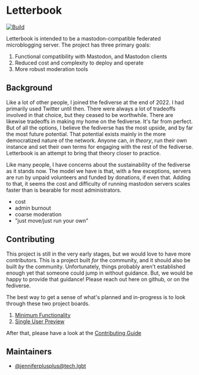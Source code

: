 # Letterbook

[![Build](https://github.com/Letterbook/Letterbook/actions/workflows/pull-request.yml/badge.svg?branch=main)](https://github.com/Letterbook/Letterbook/actions/workflows/pull-request.yml)

Letterbook is intended to be a mastodon-compatible federated microblogging server. The project has three primary goals:

1. Functional compatibility with Mastodon, and Mastodon clients
2. Reduced cost and complexity to deploy and operate
3. More robust moderation tools

## Background

Like a lot of other people, I joined the fediverse at the end of 2022. I had primarily used Twitter until then. There were always a lot of tradeoffs involved in that choice, but they ceased to be worthwhile. There are likewise tradeoffs in making my home on the fediverse. It's far from perfect. But of all the options, I believe the fediverse has the most upside, and by far the most future potential. That potential exists mainly in the more democratized nature of the network. Anyone can, *in theory*, run their own instance and set their own terms for engaging with the rest of the fediverse. Letterbook is an attempt to bring that theory closer to practice.

Like many people, I have concerns about the sustainability of the fediverse as it stands now. The model we have is that, with a few exceptions, servers are run by unpaid volunteers and funded by donations, if even that. Adding to that, it seems the cost and difficulty of running mastodon servers scales faster than is bearable for most administrators. 

* cost
* admin burnout
* coarse moderation
* "just move/just run your own"

## Contributing

This project is still in the very early stages, but we would love to have more contributors. This is a project built *for* the community, and it should also be built *by* the community. Unfortunately, things probably aren't established enough yet that someone could jump in without guidance. But, we would be happy to provide that guidance! Please reach out here on github, or on the fediverse.

The best way to get a sense of what's planned and in-progress is to look through these two project boards.

1. [Minimum Functionality](https://github.com/orgs/Letterbook/projects/1/views/2)
2. [Single User Preview](https://github.com/orgs/Letterbook/projects/5/views/2)

After that, please have a look at the [Contributing Guide](/CONTRIBUTING.md)

## Maintainers

* [@jenniferplusplus@tech.lgbt](https://tech.lgbt/@jenniferplusplus)
